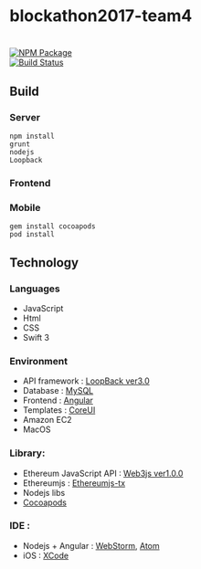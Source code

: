# blockathon2017-team4
# <Project name>
[![NPM Package](https://img.shields.io/npm/v/ethereumjs-tx.svg?style=flat-square)](https://www.npmjs.org/package/ethereumjs-tx)  
[![Build Status](https://img.shields.io/travis/ethereumjs/ethereumjs-tx.svg?branch=master&style=flat-square)](https://travis-ci.org/ethereumjs/ethereumjs-tx)

<Project description>  




## Build
### Server
```
npm install
grunt
nodejs
Loopback
```
### Frontend

### Mobile
```
gem install cocoapods
pod install
```

## Technology 
### Languages
- JavaScript
- Html
- CSS
- Swift 3

### Environment 
- API framework : [LoopBack ver3.0](https://loopback.io/)
- Database : [MySQL](https://loopback.io/doc/en/lb3/MySQL-connector.html)
- Frontend : [Angular](https://angular.io/) 
- Templates : [CoreUI](http://coreui.io/) 
- Amazon EC2
- MacOS

### Library:
- Ethereum JavaScript API : [Web3js ver1.0.0](https://github.com/ethereum/web3.js/)
- Ethereumjs : [Ethereumjs-tx](https://github.com/ethereumjs/ethereumjs-tx)
- Nodejs libs
- [Cocoapods](https://cocoapods.org/)

### IDE :
- Nodejs + Angular : [WebStorm](https://www.jetbrains.com/webstorm/), [Atom](https://atom.io/)
- iOS : [XCode](https://developer.apple.com/xcode/)
